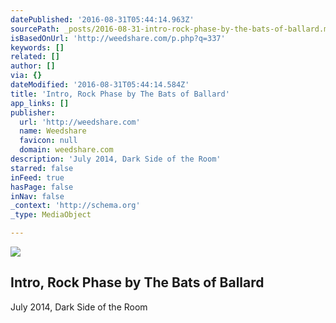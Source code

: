 ```yaml
---
datePublished: '2016-08-31T05:44:14.963Z'
sourcePath: _posts/2016-08-31-intro-rock-phase-by-the-bats-of-ballard.md
isBasedOnUrl: 'http://weedshare.com/p.php?q=337'
keywords: []
related: []
author: []
via: {}
dateModified: '2016-08-31T05:44:14.584Z'
title: 'Intro, Rock Phase by The Bats of Ballard'
app_links: []
publisher:
  url: 'http://weedshare.com'
  name: Weedshare
  favicon: null
  domain: weedshare.com
description: 'July 2014, Dark Side of the Room'
starred: false
inFeed: true
hasPage: false
inNav: false
_context: 'http://schema.org'
_type: MediaObject

---
```

<article style=""><img src="https://imgflo.herokuapp.com/graph/2b2431f8e7ba7b0/332660a3d4fe5f5b798d0af6d9640106/noop.png?input=http%3A%2F%2Fweedshare.com%2Fuploads%2F5%2Fintro-rockphase-cover.png" /><h1>Intro, Rock Phase by The Bats of Ballard</h1></article>

July 2014, Dark Side of the Room